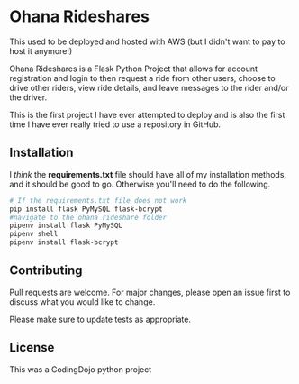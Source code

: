 # Ohana Rideshares

This used to be deployed and hosted with AWS (but I didn't want to pay to host it anymore!)

Ohana Rideshares is a Flask Python Project that allows for account registration and login to then request a ride from other users, choose to drive other riders, view ride details, and leave messages to the rider and/or the driver.

This is the first project I have ever attempted to deploy and is also the first time I have ever really tried to use a repository in GitHub.

## Installation

I *think* the **requirements.txt** file should have all of my installation methods, and it should be good to go. Otherwise you'll need to do the following.

```bash
# If the requirements.txt file does not work
pip install flask PyMySQL flask-bcrypt
#navigate to the ohana rideshare folder
pipenv install flask PyMySQL
pipenv shell
pipenv install flask-bcrypt
```

## Contributing

Pull requests are welcome. For major changes, please open an issue first
to discuss what you would like to change.

Please make sure to update tests as appropriate.

## License

This was a CodingDojo python project

